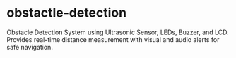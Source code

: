 # obstactle-detection
Obstacle Detection System using Ultrasonic Sensor, LEDs, Buzzer, and LCD. Provides real-time distance measurement with visual and audio alerts for safe navigation.
